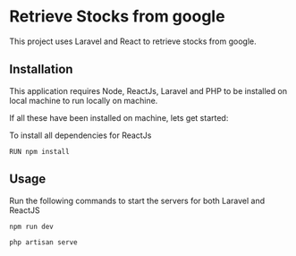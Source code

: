 # Retrieve Stocks from google
This project uses Laravel and React to retrieve stocks from google.

## Installation
This application requires Node, ReactJs, Laravel and PHP to be installed on local machine to run locally on machine.

If all these have been installed on machine, lets get started:

To install all dependencies for ReactJs
```
RUN npm install
```

## Usage
Run the following commands to start the servers for both Laravel and ReactJS
```
npm run dev
```

```
php artisan serve
```

